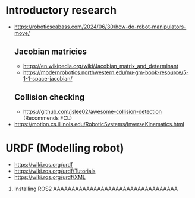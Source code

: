 # Introductory research
- https://roboticseabass.com/2024/06/30/how-do-robot-manipulators-move/
  ## Jacobian matricies
  - https://en.wikipedia.org/wiki/Jacobian_matrix_and_determinant
  - https://modernrobotics.northwestern.edu/nu-gm-book-resource/5-1-1-space-jacobian/
  ## Collision checking
  - https://github.com/jslee02/awesome-collision-detection (Recommends FCL)
- https://motion.cs.illinois.edu/RoboticSystems/InverseKinematics.html

# URDF (Modelling robot)
- https://wiki.ros.org/urdf
- https://wiki.ros.org/urdf/Tutorials
- https://wiki.ros.org/urdf/XML
1. Installing ROS2 AAAAAAAAAAAAAAAAAAAAAAAAAAAAAAAAAA
